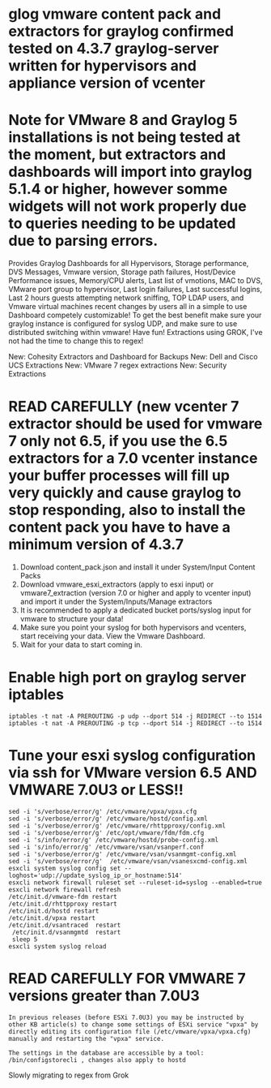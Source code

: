 # glog vmware content pack and extractors for graylog confirmed tested on 4.3.7 graylog-server written for hypervisors and appliance version of vcenter
# Note for VMware 8 and Graylog 5 installations is not being tested at the moment, but extractors and dashboards will import into graylog 5.1.4 or higher, however somme widgets will not work properly due to queries needing to be updated due to parsing errors.  
Provides Graylog Dashboards for all Hypervisors, Storage performance, DVS Messages, Vmware version, Storage path failures, Host/Device Performance issues, Memory/CPU alerts, Last list of vmotions, MAC to DVS, VMware port group to hypervisor, Last login failures, Last successful logins, Last 2 hours guests attempting network sniffing, TOP LDAP users, and Vmware virtual machines recent changes by users all in a simple to use Dashboard competely customizable! To get the best benefit make sure your graylog instance is configured for syslog UDP, and make sure to use distributed switching within vmware! Have fun! Extractions using GROK, I've not had the time to change this to regex!

New: Cohesity Extractors and Dashboard for Backups 
New: Dell and Cisco UCS Extractions
New: VMware 7 regex extractions
New: Security Extractions 

# READ CAREFULLY (new vcenter 7 extractor should be used for vmware 7 only not 6.5, if you use the 6.5 extractors for a 7.0 vcenter instance your buffer processes will fill up very quickly and cause graylog to stop responding, also to install the content pack you have to have a minimum version of 4.3.7

1. Download content_pack.json and install it under System/Input Content Packs
2. Download vmware_esxi_extractors (apply to esxi input) or vmware7_extraction (version 7.0 or higher and apply to vcenter input) and import it under the System/Inputs/Manage extractors 
3. It is recommended to apply a dedicated bucket ports/syslog input for vmware to structure your data!
4. Make sure you point your syslog for both hypervisors and vcenters, start receiving your data. View the Vmware Dashboard.
5. Wait for your data to start coming in. 

# Enable high port on graylog server iptables 

```
iptables -t nat -A PREROUTING -p udp --dport 514 -j REDIRECT --to 1514
iptables -t nat -A PREROUTING -p tcp --dport 514 -j REDIRECT --to 1514
```


# Tune your esxi syslog configuration via ssh for VMware version 6.5 AND VMWARE 7.0U3 or LESS!!

```
sed -i 's/verbose/error/g' /etc/vmware/vpxa/vpxa.cfg
sed -i 's/verbose/error/g' /etc/vmware/hostd/config.xml
sed -i 's/verbose/error/g' /etc/vmware/rhttpproxy/config.xml 
sed -i 's/verbose/error/g' /etc/opt/vmware/fdm/fdm.cfg  
sed -i 's/info/error/g' /etc/vmware/hostd/probe-config.xml
sed -i 's/info/error/g' /etc/vmware/vsan/vsanperf.conf 
sed -i 's/verbose/error/g' /etc/vmware/vsan/vsanmgmt-config.xml
sed -i 's/verbose/error/g'  /etc/vmware/vsan/vsanesxcmd-config.xml    
esxcli system syslog config set --loghost='udp://update_syslog_ip_or_hostname:514'
esxcli network firewall ruleset set --ruleset-id=syslog --enabled=true
esxcli network firewall refresh
/etc/init.d/vmware-fdm restart
/etc/init.d/rhttpproxy restart
/etc/init.d/hostd restart
/etc/init.d/vpxa restart
/etc/init.d/vsantraced  restart
 /etc/init.d/vsanmgmtd  restart
 sleep 5
esxcli system syslog reload 
```
# READ CAREFULLY FOR VMWARE 7 versions greater than 7.0U3 
```
In previous releases (before ESXi 7.0U3) you may be instructed by other KB article(s) to change some settings of ESXi service "vpxa" by directly editing its configuration file (/etc/vmware/vpxa/vpxa.cfg) manually and restarting the "vpxa" service.

The settings in the database are accessible by a tool: /bin/configstorecli , changes also apply to hostd 
```



Slowly migrating to regex from Grok 


